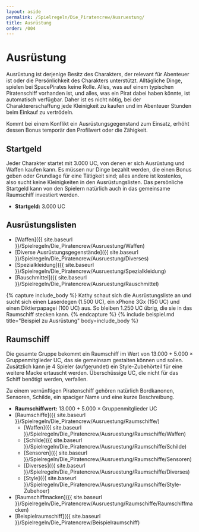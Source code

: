 ```yaml
---
layout: aside
permalink: /Spielregeln/Die_Piratencrew/Ausruestung/
title: Ausrüstung
order: /004
---
```


# Ausrüstung

Ausrüstung ist derjenige Besitz des Charakters, der relevant für Abenteuer ist oder die Persönlichkeit des Charakters unterstützt. Alltägliche Dinge, spielen bei SpacePirates keine Rolle. Alles, was auf einem typischen Piratenschiff vorhanden ist, und alles, was ein Pirat dabei haben könnte, ist automatisch verfügbar. Daher ist es nicht nötig, bei der Charaktererschaffung jede Kleinigkeit zu kaufen und im Abenteuer Stunden beim Einkauf zu vertrödeln.

Kommt bei einem Konflikt ein Ausrüstungsgegenstand zum Einsatz, erhöht dessen Bonus temporär den Profilwert oder die Zähigkeit.

## Startgeld

Jeder Charakter startet mit 3.000 UC, von denen er sich Ausrüstung und Waffen kaufen kann. Es müssen nur Dinge bezahlt werden, die einen Bonus geben oder Grundlage für eine Tätigkeit sind; alles andere ist kostenlos, also sucht keine Kleinigkeiten in den Ausrüstungslisten. Das persönliche Startgeld kann von den Spielern natürlich auch in das gemeinsame Raumschiff investiert werden.

- **Startgeld:** 3.000 UC

## Ausrüstungslisten

- [Waffen]({{ site.baseurl }}/Spielregeln/Die_Piratencrew/Ausruestung/Waffen)
- [Diverse Ausrüstungsgegenstände]({{ site.baseurl }}/Spielregeln/Die_Piratencrew/Ausruestung/Diverses)
- [Spezialkleidung]({{ site.baseurl }}/Spielregeln/Die_Piratencrew/Ausruestung/Spezialkleidung)
- [Rauschmittel]({{ site.baseurl }}/Spielregeln/Die_Piratencrew/Ausruestung/Rauschmittel)

{% capture include_body %}
Kathy schaut sich die Ausrüstungsliste an und sucht sich einen Laserdegen (1.500 UC), ein xPhone 3Gx (150 UC) und einen Diktierpapagei (100 UC) aus. So bleiben 1.250 UC übrig, die sie in das Raumschiff stecken kann.
{% endcapture %}
{% include beispiel.md title="Beispiel zu Ausrüstung" body=include_body %}

## Raumschiff

Die gesamte Gruppe bekommt ein Raumschiff im Wert von 13.000 + 5.000 × Gruppenmitglieder UC, das sie gemeinsam gestalten können und sollen. Zusätzlich kann je 4 Spieler (aufgerundet) ein Style-Zubehörteil für eine weitere Macke ertauscht werden. Überschüssige UC, die nicht für das Schiff benötigt werden, verfallen.

Zu einem vernünftigen Piratenschiff gehören natürlich Bordkanonen, Sensoren, Schilde, ein spaciger Name und eine kurze Beschreibung.

- **Raumschiffwert:** 13.000 + 5.000 × Gruppenmitglieder UC
- [Raumschiffe]({{ site.baseurl }}/Spielregeln/Die_Piratencrew/Ausruestung/Raumschiffe/)
  - [Waffen]({{ site.baseurl }}/Spielregeln/Die_Piratencrew/Ausruestung/Raumschiffe/Waffen)
  - [Schilde]({{ site.baseurl }}/Spielregeln/Die_Piratencrew/Ausruestung/Raumschiffe/Schilde)
  - [Sensoren]({{ site.baseurl }}/Spielregeln/Die_Piratencrew/Ausruestung/Raumschiffe/Sensoren)
  - [Diverses]({{ site.baseurl }}/Spielregeln/Die_Piratencrew/Ausruestung/Raumschiffe/Diverses)
  - [Style]({{ site.baseurl }}/Spielregeln/Die_Piratencrew/Ausruestung/Raumschiffe/Style-Zubehoer)
- [Raumschiffmacken]({{ site.baseurl }}/Spielregeln/Die_Piratencrew/Ausruestung/Raumschiffe/Raumschiffmacken)
- [Beispielraumschiff]({{ site.baseurl }}/Spielregeln/Die_Piratencrew/Beispielraumschiff)
